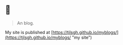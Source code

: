 # :100:

> An blog.

My site is published at [https://tjlsgh.github.io/myblogs/](https://tjlsgh.github.io/myblogs/ "my site")
